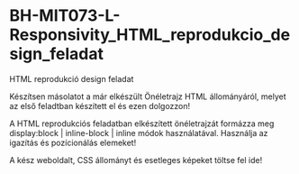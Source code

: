 # BH-MIT073-L-Responsivity_HTML_reprodukcio_design_feladat
HTML reprodukció design feladat

Készítsen másolatot a  már elkészült Önéletrajz HTML állományáról, melyet az első feladtban készített el és ezen dolgozzon!

A HTML reprodukciós feladatban elkészített önéletrajzát formázza meg display:block | inline-block | inline módok használatával. Használja az igazítás és pozícionálás elemeket!

A kész weboldalt, CSS állományt és esetleges képeket töltse fel ide!
